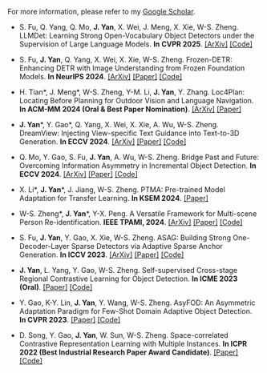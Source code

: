 For more information, please refer to my [Google Scholar]("https://scholar.google.com.hk/citations?user=QMm29SwAAAAJ&hl=en").

- S. Fu, Q. Yang, Q. Mo, **J. Yan**, X. Wei, J. Meng, X. Xie, W-S. Zheng. LLMDet: Learning Strong Open-Vocabulary Object Detectors under the Supervision of Large Language Models. **In CVPR 2025**. [[ArXiv]](https://arxiv.org/abs/2501.18954) [[Code]](https://github.com/iSEE-Laboratory/LLMDet)

- S. Fu, **J. Yan**, Q. Yang, X. Wei, X. Xie, W-S. Zheng. Frozen-DETR: Enhancing DETR with Image Understanding from Frozen Foundation Models. **In NeurIPS 2024**. [[ArXiv]](https://arxiv.org/abs/2410.19635) [[Paper]](https://proceedings.neurips.cc/paper_files/paper/2024/hash/bf7262e692f3a5c7d676e9e06a1d919a-Abstract-Conference.html) [[Code]](https://github.com/iSEE-Laboratory/Frozen-DETR)

- H. Tian*, J. Meng*, W-S. Zheng, Y-M. Li, **J. Yan**, Y. Zhang. Loc4Plan: Locating Before Planning for Outdoor Vision and Language Navigation. **In ACM-MM 2024 (Oral & Best Paper Nomination)**. [[ArXiv]](https://arxiv.org/abs/2408.05090) [[Paper]](https://dl.acm.org/doi/abs/10.1145/3664647.3681518)

- **J. Yan***, Y. Gao*, Q. Yang, X. Wei, X. Xie, A. Wu, W-S. Zheng. DreamView: Injecting View-specific Text Guidance into Text-to-3D Generation. **In ECCV 2024**. [[ArXiv]](https://arxiv.org/abs/2404.06119) [[Paper]](https://link.springer.com/chapter/10.1007/978-3-031-72698-9_21) [[Code]](https://github.com/iSEE-Laboratory/DreamView)

- Q. Mo, Y. Gao, S. Fu, **J. Yan**, A. Wu, W-S. Zheng. Bridge Past and Future: Overcoming Information Asymmetry in Incremental Object Detection. **In ECCV 2024**. [[ArXiv]](https://arxiv.org/abs/2407.11499) [[Paper]](https://link.springer.com/chapter/10.1007/978-3-031-72640-8_26) [[Code]](https://github.com/iSEE-Laboratory/BPF)

- X. Li*, **J. Yan***, J. Jiang, W-S. Zheng. PTMA: Pre-trained Model Adaptation for Transfer Learning. **In KSEM 2024**. [[Paper]](https://link.springer.com/chapter/10.1007/978-981-97-5492-2_14) 

- W-S. Zheng*, **J. Yan***, Y-X. Peng. A Versatile Framework for Multi-scene Person Re-identification. **IEEE TPAMI, 2024**. [[ArXiv]](https://arxiv.org/abs/2403.11121) [[Paper]](https://ieeexplore.ieee.org/abstract/document/10510353/) [[Code]](https://github.com/iSEE-Laboratory/VersReID)

- S. Fu, **J. Yan**, Y. Gao, X. Xie, W-S. Zheng. ASAG: Building Strong One-Decoder-Layer Sparse Detectors via Adaptive Sparse Anchor Generation. **In ICCV 2023**. [[ArXiv]](https://arxiv.org/abs/2308.09242) [[Paper]](https://openaccess.thecvf.com/content/ICCV2023/html/Fu_ASAG_Building_Strong_One-Decoder-Layer_Sparse_Detectors_via_Adaptive_Sparse_Anchor_ICCV_2023_paper.html) [[Code]](https://github.com/iSEE-Laboratory/ASAG)

- **J. Yan**, L. Yang, Y. Gao, W-S. Zheng. Self-supervised Cross-stage Regional Contrastive Learning for Object Detection. **In ICME 2023 (Oral)**. [[Paper]](https://ieeexplore.ieee.org/document/10219835) [[Code]](https://github.com/yanjk3/CrossCL)

- Y. Gao, K-Y. Lin, **J. Yan**, Y. Wang, W-S. Zheng. AsyFOD: An Asymmetric Adaptation Paradigm for Few-Shot Domain Adaptive Object Detection. **In CVPR 2023**. [[Paper]](http://openaccess.thecvf.com/content/CVPR2023/html/Gao_AsyFOD_An_Asymmetric_Adaptation_Paradigm_for_Few-Shot_Domain_Adaptive_Object_CVPR_2023_paper.html) [[Code]](https://github.com/Hlings/AsyFOD)

- D. Song, Y. Gao, **J. Yan**, W. Sun, W-S. Zheng. Space-correlated Contrastive Representation Learning with Multiple Instances. **In ICPR 2022 (Best Industrial Research Paper Award Candidate)**. [[Paper]](https://ieeexplore.ieee.org/abstract/document/9956034) [[Code]](https://github.com/yanjk3/SpaceCL)
